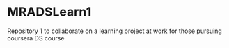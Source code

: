 # MRADSLearn1
Repository 1 to collaborate on a learning project at work for those pursuing coursera DS course
